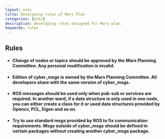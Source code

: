```yaml
---
layout: wiki
title: Developing rules of Mars Plan
categories: [wiki]
description: Developing rules designed for Mars plan.
keywords: rules
---
```


## Rules
- #### Change of nodes or topics should be approved by the Mars Planning Committee. Any personal modification is invalid.
- #### Edition of cyber_msgs is owned by the Mars Planning Committee. All developers share with the same version of cyber_msgs.
- #### ROS messages should be used only when pub-sub or services are required. In another word, if a data structure is only used in one node, you can either create a class for it or used data structures provided by Opencv, PCL, Eigen and so on.
- #### Try to use standard msgs provided by ROS to fix communication requirements. Msgs outside of cyber_msgs should be defined in certain packages without creating another cyber_msgs package.

